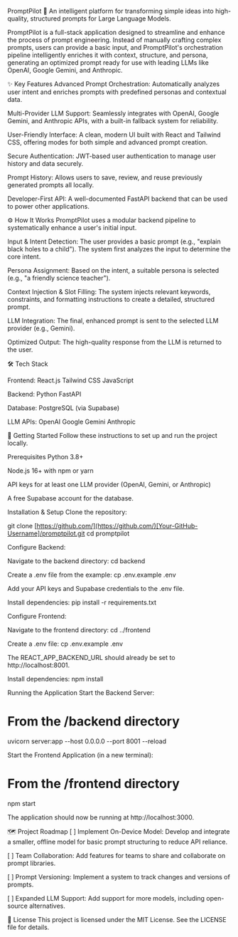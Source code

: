 PromptPilot 🚀
An intelligent platform for transforming simple ideas into high-quality, structured prompts for Large Language Models.

PromptPilot is a full-stack application designed to streamline and enhance the process of prompt engineering. Instead of manually crafting complex prompts, users can provide a basic input, and PromptPilot's orchestration pipeline intelligently enriches it with context, structure, and persona, generating an optimized prompt ready for use with leading LLMs like OpenAI, Google Gemini, and Anthropic.

✨ Key Features
Advanced Prompt Orchestration: Automatically analyzes user intent and enriches prompts with predefined personas and contextual data.

Multi-Provider LLM Support: Seamlessly integrates with OpenAI, Google Gemini, and Anthropic APIs, with a built-in fallback system for reliability.

User-Friendly Interface: A clean, modern UI built with React and Tailwind CSS, offering modes for both simple and advanced prompt creation.

Secure Authentication: JWT-based user authentication to manage user history and data securely.

Prompt History: Allows users to save, review, and reuse previously generated prompts all locally.

Developer-First API: A well-documented FastAPI backend that can be used to power other applications.

⚙️ How It Works
PromptPilot uses a modular backend pipeline to systematically enhance a user's initial input.

Input & Intent Detection: The user provides a basic prompt (e.g., "explain black holes to a child"). The system first analyzes the input to determine the core intent.

Persona Assignment: Based on the intent, a suitable persona is selected (e.g., "a friendly science teacher").

Context Injection & Slot Filling: The system injects relevant keywords, constraints, and formatting instructions to create a detailed, structured prompt.

LLM Integration: The final, enhanced prompt is sent to the selected LLM provider (e.g., Gemini).

Optimized Output: The high-quality response from the LLM is returned to the user.

🛠️ Tech Stack

Frontend: React.js Tailwind CSS JavaScript

Backend: Python FastAPI

Database: PostgreSQL (via Supabase)

LLM APIs: OpenAI Google Gemini Anthropic

🚀 Getting Started
Follow these instructions to set up and run the project locally.

Prerequisites
Python 3.8+

Node.js 16+ with npm or yarn

API keys for at least one LLM provider (OpenAI, Gemini, or Anthropic)

A free Supabase account for the database.

Installation & Setup
Clone the repository:

git clone [https://github.com/](https://github.com/)[Your-GitHub-Username]/promptpilot.git
cd promptpilot

Configure Backend:

Navigate to the backend directory: cd backend

Create a .env file from the example: cp .env.example .env

Add your API keys and Supabase credentials to the .env file.

Install dependencies: pip install -r requirements.txt

Configure Frontend:

Navigate to the frontend directory: cd ../frontend

Create a .env file: cp .env.example .env

The REACT_APP_BACKEND_URL should already be set to http://localhost:8001.

Install dependencies: npm install

Running the Application
Start the Backend Server:

# From the /backend directory
uvicorn server:app --host 0.0.0.0 --port 8001 --reload

Start the Frontend Application (in a new terminal):

# From the /frontend directory
npm start

The application should now be running at http://localhost:3000.

🗺️ Project Roadmap
[ ] Implement On-Device Model: Develop and integrate a smaller, offline model for basic prompt structuring to reduce API reliance.

[ ] Team Collaboration: Add features for teams to share and collaborate on prompt libraries.

[ ] Prompt Versioning: Implement a system to track changes and versions of prompts.

[ ] Expanded LLM Support: Add support for more models, including open-source alternatives.

📄 License
This project is licensed under the MIT License. See the LICENSE file for details.
